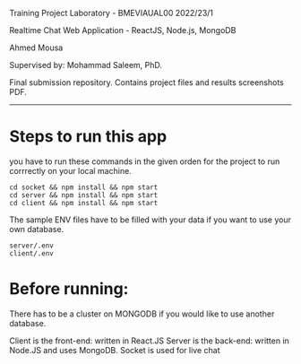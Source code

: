 Training Project Laboratory - BMEVIAUAL00 2022/23/1

Realtime Chat Web Application - ReactJS, Node.js, MongoDB

Ahmed Mousa

Supervised by: Mohammad Saleem, PhD.

Final submission repository. Contains project files and results screenshots PDF.

--------------

# Steps to run this app

you have to run these commands in the given orden for the project to run corrrectly on your local machine. 

```
cd socket && npm install && npm start
cd server && npm install && npm start
cd client && npm install && npm start
```

The sample ENV files have to be filled with your data if you want to use your own database. 

```
server/.env
client/.env
```

# Before running: 
There has to be a cluster on MONGODB if you would like to use another database. 


Client is the front-end: written in React.JS
Server is the back-end: written in Node.JS and uses MongoDB.
Socket is used for live chat